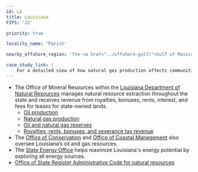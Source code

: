 ```yaml
---
id: LA
title: Louisiana
FIPS: '22'

priority: true

locality_name: 'Parish'

nearby_offshore_region: 'the <a href="../offshore-gulf/">Gulf of Mexico</a>'

case_study_link: |
    For a detailed view of how natural gas production affects communities in Louisiana, read the [DeSoto Parish case study](../../case-studies/desoto/).
---
```

* The Office of Mineral Resources within the [Louisiana Department of Natural Resources](http://dnr.louisiana.gov/) manages natural resource extraction throughout the state and receives revenue from royalties, bonuses, rents, interest, and fees for leases for state-owned lands.
  - [Oil production](http://dnr.louisiana.gov/index.cfm?md=pagebuilderANDtmp=homeANDpid=208)
  - [Natural gas production](http://dnr.louisiana.gov/index.cfm?md=pagebuilderANDtmp=homeANDpid=209)
  - [Oil and natural gas reserves](http://dnr.louisiana.gov/index.cfm?md=pagebuilderANDtmp=homeANDpid=213)
  - [Royalties, rents, bonuses, and severance tax revenue](http://dnr.louisiana.gov/index.cfm?md=pagebuilderANDtmp=homeANDpid=212)
* The [Office of Conservation](http://dnr.louisiana.gov/index.cfm?md=pagebuilder&tmp=home&pid=46&ngid=4) and [Office of Coastal Management](http://dnr.louisiana.gov/index.cfm?md=pagebuilder&tmp=home&pid=85&ngid=5) also oversee Louisiana’s oil and gas resources.
* The [State Energy Office](http://dnr.louisiana.gov/index.cfm?md=pagebuilder&tmp=home&pid=35&ngid=2) helps maximize Louisiana's energy potential by exploring all energy sources.
* [Office of State Register Administrative Code for natural resources](http://www.doa.la.gov/Pages/osr/lac/LAC-43.aspx)
